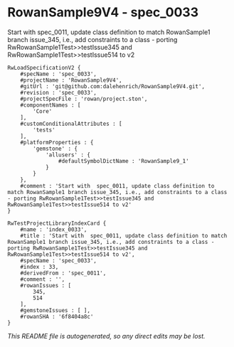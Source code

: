 # RowanSample9V4 - spec_0033
Start with  spec_0011, update class definition to match RowanSample1 branch issue_345, i.e., add constraints to a class - porting RwRowanSample1Test>>testIssue345 and RwRowanSample1Test>>testIssue514 to v2
```
RwLoadSpecificationV2 {
	#specName : 'spec_0033',
	#projectName : 'RowanSample9V4',
	#gitUrl : 'git@github.com:dalehenrich/RowanSample9V4.git',
	#revision : 'spec_0033',
	#projectSpecFile : 'rowan/project.ston',
	#componentNames : [
		'Core'
	],
	#customConditionalAttributes : [
		'tests'
	],
	#platformProperties : {
		'gemstone' : {
			'allusers' : {
				#defaultSymbolDictName : 'RowanSample9_1'
			}
		}
	},
	#comment : 'Start with  spec_0011, update class definition to match RowanSample1 branch issue_345, i.e., add constraints to a class - porting RwRowanSample1Test>>testIssue345 and RwRowanSample1Test>>testIssue514 to v2'
}

RwTestProjectLibraryIndexCard {
	#name : 'index_0033',
	#title : 'Start with  spec_0011, update class definition to match RowanSample1 branch issue_345, i.e., add constraints to a class - porting RwRowanSample1Test>>testIssue345 and RwRowanSample1Test>>testIssue514 to v2',
	#specName : 'spec_0033',
	#index : 33,
	#derivedFrom : 'spec_0011',
	#comment : '',
	#rowanIssues : [
		345,
		514
	],
	#gemstoneIssues : [ ],
	#rowanSHA : '6f8404a8c'
}
```

*This README file is autogenerated, so any direct edits may be lost.*
